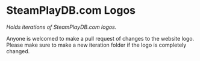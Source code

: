# SteamPlayDB.com Logos

*Holds iterations of SteamPlayDB.com logos.*

Anyone is welcomed to make a pull request of changes to the website logo.
Please make sure to make a new iteration folder if the logo is completely changed.
